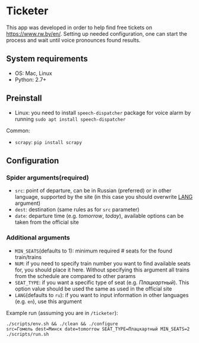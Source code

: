 # Ticketer

This app was developed in order to help find free tickets on https://www.rw.by/en/.
Setting up needed configuration, one can start the process and wait until voice pronounces found results.

## System requirements

- OS: Mac, Linux
- Python: 2.7+

## Preinstall

- Linux: you need to install `speech-dispatcher` package for voice alarm by running `sudo apt install speech-dispatcher`

Common:

- `scrapy`: `pip install scrapy`

## Configuration

### Spider arguments(required)

- `src`: point of departure, can be in Russian (preferred) or in other language, supported by the site (in this case you should overwrite [LANG](#additional-arguments) argument)
- `dest`: destination (same rules as for `src` parameter)
- `date`: departure time (e.g. *tomorrow*, *today*), available options can be taken from the official site

### Additional arguments

- `MIN_SEATS`(defaults to 1): minimum required # seats for the found train/trains
- `NUM`: if you need to specify train number you want to find available seats for, you should place it here. Without specifying this argument all trains from the schedule are compared to other params
- `SEAT_TYPE`: if you want a specific type of seat (e.g. *Плацкартный*). This option value should be used the same as used in the official site
- `LANG`(defaults to `ru`): if you want to input information in other languages (e.g. `en`), use this argument

Example run (assuming you are in `/ticketer`):

    ./scripts/env.sh && ./clean && ./configure
    src=Гомель dest=Минск date=tomorrow SEAT_TYPE=Плацкартный MIN_SEATS=2 ./scripts/run.sh
